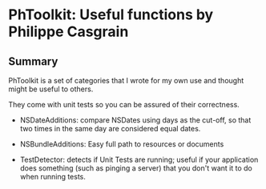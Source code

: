 PhToolkit: Useful functions by Philippe Casgrain
================================================

Summary
-------

PhToolkit is a set of categories that I wrote for my own use and thought might be useful to others.

They come with unit tests so you can be assured of their correctness.

* NSDateAdditions: compare NSDates using days as the cut-off, so that two times in the same day
  are considered equal dates.

* NSBundleAdditions: Easy full path to resources or documents

* TestDetector: detects if Unit Tests are running; useful if your application does something
  (such as pinging a server) that you don't want it to do when running tests.
